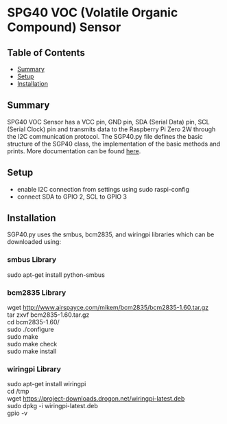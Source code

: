 # SPG40 VOC (Volatile Organic Compound) Sensor

## Table of Contents
* [Summary](#Summary)
* [Setup](#Setup)
* [Installation](#Installation)


## Summary
SPG40 VOC Sensor has a VCC pin, GND pin, SDA (Serial Data) pin, SCL (Serial Clock) pin and transmits data to the Raspberry Pi Zero 2W through the I2C communication protocol. The SGP40.py file defines the basic structure of the SGP40 class, the implementation of the basic methods and prints. More documentation can be found [here](https://www.waveshare.com/wiki/SGP40_VOC_Sensor).

## Setup
* enable I2C connection from settings using sudo raspi-config
* connect SDA to GPIO 2, SCL to GPIO 3

## Installation
SGP40.py uses the smbus, bcm2835, and wiringpi libraries which can be downloaded using:

### smbus Library
sudo apt-get install python-smbus

### bcm2835 Library
wget http://www.airspayce.com/mikem/bcm2835/bcm2835-1.60.tar.gz <br />
tar zxvf bcm2835-1.60.tar.gz <br />
cd bcm2835-1.60/ <br />
sudo ./configure <br />
sudo make <br />
sudo make check <br />
sudo make install <br />

### wiringpi Library
sudo apt-get install wiringpi <br />
cd /tmp <br />
wget https://project-downloads.drogon.net/wiringpi-latest.deb <br />
sudo dpkg -i wiringpi-latest.deb <br />
gpio -v <br />

